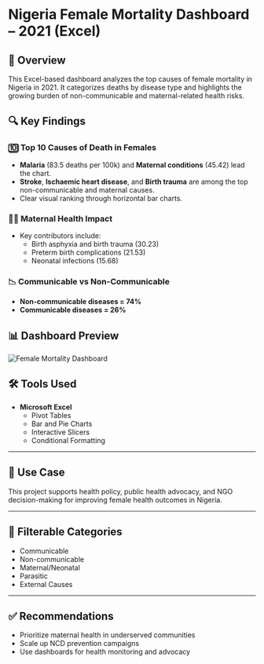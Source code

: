 # Nigeria Female Mortality Dashboard – 2021 (Excel)

## 📌 Overview  
This Excel-based dashboard analyzes the top causes of female mortality in Nigeria in 2021. It categorizes deaths by disease type and highlights the growing burden of non-communicable and maternal-related health risks.

## 🔍 Key Findings

### 🔟 Top 10 Causes of Death in Females
- **Malaria** (83.5 deaths per 100k) and **Maternal conditions** (45.42) lead the chart.
- **Stroke**, **Ischaemic heart disease**, and **Birth trauma** are among the top non-communicable and maternal causes.
- Clear visual ranking through horizontal bar charts.

### 👩‍🍼 Maternal Health Impact
- Key contributors include:
  - Birth asphyxia and birth trauma (30.23)
  - Preterm birth complications (21.53)
  - Neonatal infections (15.68)

### 📉 Communicable vs Non-Communicable
- **Non-communicable diseases = 74%**
- **Communicable diseases = 26%**

## 📊 Dashboard Preview  
![Female Mortality Dashboard](MORTALITY.png.jpg)


## 🛠️ Tools Used  
- **Microsoft Excel**
  - Pivot Tables
  - Bar and Pie Charts
  - Interactive Slicers
  - Conditional Formatting

---

## 🎯 Use Case  
This project supports health policy, public health advocacy, and NGO decision-making for improving female health outcomes in Nigeria.

---

## 📂 Filterable Categories
- Communicable
- Non-communicable
- Maternal/Neonatal
- Parasitic
- External Causes

---

## ✅ Recommendations
- Prioritize maternal health in underserved communities
- Scale up NCD prevention campaigns
- Use dashboards for health monitoring and advocacy

